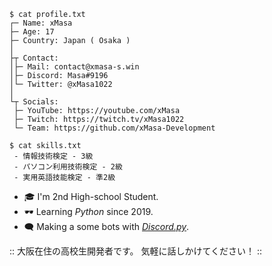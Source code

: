 ```shell
$ cat profile.txt
┌─ Name: xMasa
├─ Age: 17
├─ Country: Japan ( Osaka )
│
├┬ Contact:
│├─ Mail: contact@xmasa-s.win
│├─ Discord: Masa#9196
│└─ Twitter: @xMasa1022
│
└┬ Socials:
 ├─ YouTube: https://youtube.com/xMasa
 ├─ Twitch: https://twitch.tv/xMasa1022
 └─ Team: https://github.com/xMasa-Development

$ cat skills.txt
 - 情報技術検定 - 3級
 - パソコン利用技術検定 - 2級
 - 実用英語技能検定 - 準2級
```

- 🎓️ I'm 2nd High-school Student.
- 🕶️ Learning *Python* since 2019.
- 🗨️ Making a some bots with [*Discord.py*](https://github.com/Rapptz/discord.py).

:: 大阪在住の高校生開発者です。
気軽に話しかけてください！ ::

